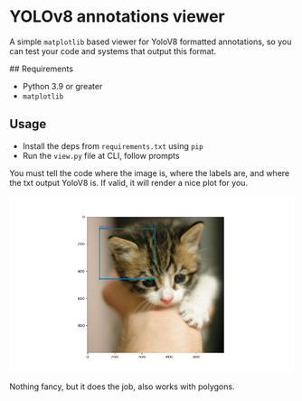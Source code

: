 # YOLOv8 annotations viewer

A simple `matplotlib` based viewer for YoloV8 formatted annotations, so you can test
your code and systems that output this format.

## Requirements

* Python 3.9 or greater
* `matplotlib`

## Usage

* Install the deps from `requirements.txt` using `pip`
* Run the `view.py` file at CLI, follow prompts 

You must tell the code where the image is, where the labels are, and where the txt output YoloV8 is.
If valid, it will render a nice plot for you.

![Alt text](image.png)

Nothing fancy, but it does the job, also works with polygons.